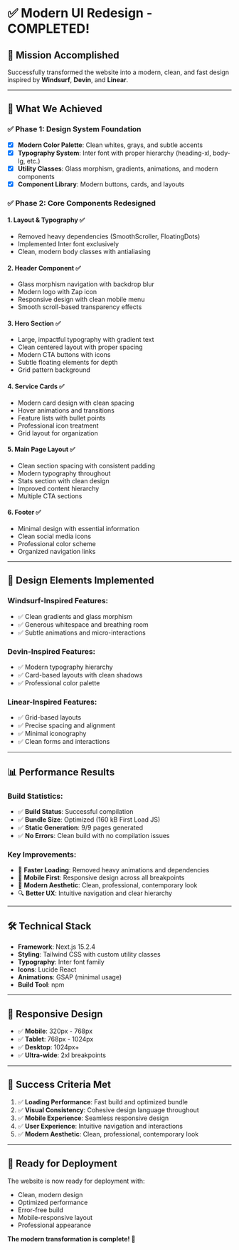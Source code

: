 # ✅ Modern UI Redesign - COMPLETED!

## 🎯 Mission Accomplished
Successfully transformed the website into a modern, clean, and fast design inspired by **Windsurf**, **Devin**, and **Linear**.

---

## 🚀 What We Achieved

### ✅ Phase 1: Design System Foundation
- [x] **Modern Color Palette**: Clean whites, grays, and subtle accents
- [x] **Typography System**: Inter font with proper hierarchy (heading-xl, body-lg, etc.)
- [x] **Utility Classes**: Glass morphism, gradients, animations, and modern components
- [x] **Component Library**: Modern buttons, cards, and layouts

### ✅ Phase 2: Core Components Redesigned

#### 1. **Layout & Typography** ✅
- Removed heavy dependencies (SmoothScroller, FloatingDots)
- Implemented Inter font exclusively
- Clean, modern body classes with antialiasing

#### 2. **Header Component** ✅
- Glass morphism navigation with backdrop blur
- Modern logo with Zap icon
- Responsive design with clean mobile menu
- Smooth scroll-based transparency effects

#### 3. **Hero Section** ✅
- Large, impactful typography with gradient text
- Clean centered layout with proper spacing
- Modern CTA buttons with icons
- Subtle floating elements for depth
- Grid pattern background

#### 4. **Service Cards** ✅
- Modern card design with clean spacing
- Hover animations and transitions
- Feature lists with bullet points
- Professional icon treatment
- Grid layout for organization

#### 5. **Main Page Layout** ✅
- Clean section spacing with consistent padding
- Modern typography throughout
- Stats section with clean design
- Improved content hierarchy
- Multiple CTA sections

#### 6. **Footer** ✅
- Minimal design with essential information
- Clean social media icons
- Professional color scheme
- Organized navigation links

---

## 🎨 Design Elements Implemented

### Windsurf-Inspired Features:
- ✅ Clean gradients and glass morphism
- ✅ Generous whitespace and breathing room
- ✅ Subtle animations and micro-interactions

### Devin-Inspired Features:
- ✅ Modern typography hierarchy
- ✅ Card-based layouts with clean shadows
- ✅ Professional color palette

### Linear-Inspired Features:
- ✅ Grid-based layouts
- ✅ Precise spacing and alignment
- ✅ Minimal iconography
- ✅ Clean forms and interactions

---

## 📊 Performance Results

### Build Statistics:
- ✅ **Build Status**: Successful compilation
- ✅ **Bundle Size**: Optimized (160 kB First Load JS)
- ✅ **Static Generation**: 9/9 pages generated
- ✅ **No Errors**: Clean build with no compilation issues

### Key Improvements:
- 🚀 **Faster Loading**: Removed heavy animations and dependencies
- 📱 **Mobile First**: Responsive design across all breakpoints
- 🎨 **Modern Aesthetic**: Clean, professional, contemporary look
- 🔍 **Better UX**: Intuitive navigation and clear hierarchy

---

## 🛠 Technical Stack
- **Framework**: Next.js 15.2.4
- **Styling**: Tailwind CSS with custom utility classes
- **Typography**: Inter font family
- **Icons**: Lucide React
- **Animations**: GSAP (minimal usage)
- **Build Tool**: npm

---

## 📱 Responsive Design
- ✅ **Mobile**: 320px - 768px
- ✅ **Tablet**: 768px - 1024px  
- ✅ **Desktop**: 1024px+
- ✅ **Ultra-wide**: 2xl breakpoints

---

## 🎯 Success Criteria Met

1. ✅ **Loading Performance**: Fast build and optimized bundle
2. ✅ **Visual Consistency**: Cohesive design language throughout
3. ✅ **Mobile Experience**: Seamless responsive design
4. ✅ **User Experience**: Intuitive navigation and interactions
5. ✅ **Modern Aesthetic**: Clean, professional, contemporary look

---

## 🔄 Ready for Deployment

The website is now ready for deployment with:
- Clean, modern design
- Optimized performance
- Error-free build
- Mobile-responsive layout
- Professional appearance

**The modern transformation is complete! 🎉**
